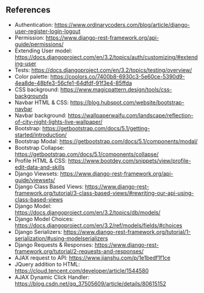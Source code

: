 ## References

- Authentication: https://www.ordinarycoders.com/blog/article/django-user-register-login-logout
- Permission: https://www.django-rest-framework.org/api-guide/permissions/
- Extending User model: https://docs.djangoproject.com/en/3.2/topics/auth/customizing/#extending-user
- Tests: https://docs.djangoproject.com/en/3.2/topics/testing/overview/
- Color palette: https://coolors.co/7400b8-6930c3-5e60ce-5390d9-4ea8de-48bfe3-56cfe1-64dfdf-91f3e4-85ffda
- CSS background: https://www.magicpattern.design/tools/css-backgrounds
- Navbar HTML & CSS: https://blog.hubspot.com/website/bootstrap-navbar
- Navbar background: https://wallpaperwaifu.com/landscape/reflection-of-city-night-lights-live-wallpaper/
- Bootstrap: https://getbootstrap.com/docs/5.1/getting-started/introduction/
- Bootstrap Modal: https://getbootstrap.com/docs/5.1/components/modal/
- Bootstrap Collapse: https://getbootstrap.com/docs/5.1/components/collapse/
- Profile HTML & CSS: https://www.bootdey.com/snippets/view/profile-edit-data-and-skills
- Django Viewsets: https://www.django-rest-framework.org/api-guide/viewsets/
- Django Class Based Views: https://www.django-rest-framework.org/tutorial/3-class-based-views/#rewriting-our-api-using-class-based-views
- Django Model: https://docs.djangoproject.com/en/3.2/topics/db/models/
- Django Model Choices: https://docs.djangoproject.com/en/3.2/ref/models/fields/#choices
- Django Serializers: https://www.django-rest-framework.org/tutorial/1-serialization/#using-modelserializers
- Django Requests & Responses: https://www.django-rest-framework.org/tutorial/2-requests-and-responses/
- AJAX request to API: https://www.jianshu.com/p/1e1bedf1f1ce
- JQuery addition to HTML: https://cloud.tencent.com/developer/article/1544580
- AJAX Dynamic Click Handler: https://blog.csdn.net/qq_37505609/article/details/80615152
